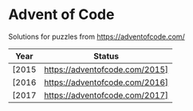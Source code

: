 # Advent of Code

Solutions for puzzles from https://adventofcode.com/

Year | Status
---- | ------
[2015|https://adventofcode.com/2015] | Day 25 Complete
[2016|https://adventofcode.com/2016] | Day 25 Complete
[2017|https://adventofcode.com/2017] | Day 19 Complete
